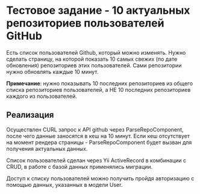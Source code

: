 # Тестовое задание - 10 актуальных репозиториев пользователей GitHub

Есть список пользователей Github, который можно изменять. Нужно сделать страницу, на которой показать 10 самых свежих (по дате обновления) репозиториев этих пользователей. Сами репозитории нужно обновлять каждые 10 минут.

**Примечание**: нужно показывать 10 последних репозиториев из общего списка репозиториев пользователей, а НЕ 10 последних репозиториев каждого из пользователей. 

## Реализация

Осуществлен CURL запрос к API github через ParseRepoComponent, после чего данные заносятся в кеш на 10 минут. Если кеш отсутствует на момент рендера страницы - ParseRepoComponent будет вызван для получения актуальных данных.

Список пользователей сделан через Yii ActiveRecord в комбинации с CRUD, в работе с базой данных применялись миграции.

Доступ к списку пользователей можно получить пройдя авторизацию с помощью данных, указанных в модели User.

